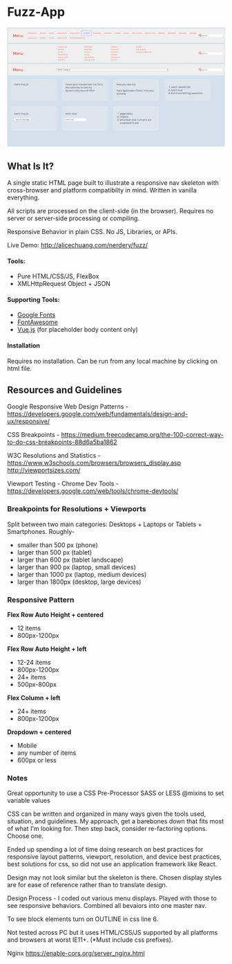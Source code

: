 # Fuzz-App

![](https://github.com/AliceWonderland/Fuzz-App/blob/master/fuzz-app.png)

## What Is It?
A single static HTML page built to illustrate a responsive nav skeleton with cross-browser and platform compatibilty in mind. Written in vanilla everything.

All scripts are processed on the client-side (in the browser). Requires no server or server-side processing or compiling.

Responsive Behavior in plain CSS. No JS, Libraries, or APIs.

Live Demo: http://alicechuang.com/nerdery/fuzz/

#### Tools:
* Pure HTML/CSS/JS, FlexBox
* XMLHttpRequest Object + JSON


#### Supporting Tools:
* [Google Fonts](https://fonts.google.com/)
* [FontAwesome](https://fontawesome.com/)
* [Vue.js](https://vuejs.org/) (for placeholder body content only)

#### Installation
Requires no installation. Can be run from any local machine by clicking on html file. 

## Resources and Guidelines
Google Responsive Web Design Patterns - https://developers.google.com/web/fundamentals/design-and-ux/responsive/

CSS Breakpoints - 
https://medium.freecodecamp.org/the-100-correct-way-to-do-css-breakpoints-88d6a5ba1862

W3C Resolutions and Statistics - https://www.w3schools.com/browsers/browsers_display.asp
http://viewportsizes.com/

Viewport Testing - Chrome Dev Tools - 
https://developers.google.com/web/tools/chrome-devtools/

### Breakpoints for Resolutions + Viewports 
Split between two main categories: Desktops + Laptops or Tablets + Smartphones. Roughly-
* smaller than 500 px (phone)
* larger than 500 px (tablet)
* larger than 600 px (tablet landscape)
* larger than 900 px (laptop, small devices)
* larger than 1000 px (laptop, medium devices)
* larger than 1800px (desktop, large devices)

### Responsive Pattern
**Flex Row Auto Height + centered**
* 12 items
* 800px-1200px

**Flex Row Auto Height + left**
* 12-24 items
* 800px-1200px
* 24+ items
* 500px-800px

**Flex Column + left**
* 24+ items
* 800px-1200px

**Dropdown + centered**
* Mobile
* any number of items
* 600px or less


### Notes
Great opportunity to use a CSS Pre-Processor SASS or LESS @mixins to set variable values

CSS can be written and organized in many ways given the tools used, situation, and guidelines. My approach, get a barebones down that fits most of what I'm looking for. Then step back, consider re-factoring options. Choose one.

Ended up spending a lot of time doing research on best practices for responsive layout patterns, viewport, resolution, and device best practices, best solutions for css, so did not use an application framework like React.

Design may not look similar but the skeleton is there. Chosen display styles are for ease of reference rather than to translate design.

Design Process - I coded out various menu displays. Played with those to see responsive behaviors. Combined all bevaiors into one master nav.

To see block elements turn on OUTLINE in css line 6.

Not tested across PC but it uses HTML/CSS/JS supported by all platforms and browsers at worst IE11+. (*Must include css prefixes).

Nginx https://enable-cors.org/server_nginx.html